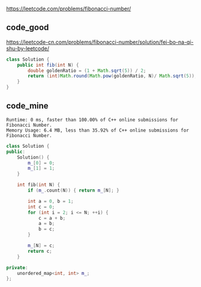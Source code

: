 
https://leetcode.com/problems/fibonacci-number/

## code_good
https://leetcode-cn.com/problems/fibonacci-number/solution/fei-bo-na-qi-shu-by-leetcode/

```java
class Solution {
    public int fib(int N) {
        double goldenRatio = (1 + Math.sqrt(5)) / 2;
        return (int)Math.round(Math.pow(goldenRatio, N)/ Math.sqrt(5));
    }
}
```

## code_mine

```
Runtime: 0 ms, faster than 100.00% of C++ online submissions for Fibonacci Number.
Memory Usage: 6.4 MB, less than 35.92% of C++ online submissions for Fibonacci Number.
```

```cpp
class Solution {
public:
    Solution() {
        m_[0] = 0;
        m_[1] = 1;
    }

    int fib(int N) {
        if (m_.count(N)) { return m_[N]; }

        int a = 0, b = 1;
        int c = 0;
        for (int i = 2; i <= N; ++i) {
            c = a + b;
            a = b;
            b = c;
        }

        m_[N] = c;
        return c;
    }

private:
    unordered_map<int, int> m_;
};
```
